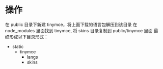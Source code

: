 # 操作
在 public 目录下新建 tinymce，将上面下载的语言包解压到该目录
在 node_modules 里面找到 tinymce, 将 skins 目录复制到 public/tinymce 里面
最终形成以下目录形式：

- static
  - tinymce
    - langs
    - skins
